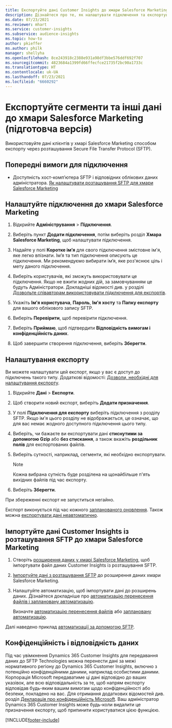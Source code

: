 ```yaml
---
title: Експортуйте дані Customer Insights до хмари Salesforce Marketing
description: Дізнайтеся про те, як налаштувати підключення та експортувати дані до хмари Salesforce Marketing.
ms.date: 07/23/2021
ms.reviewer: mhart
ms.service: customer-insights
ms.subservice: audience-insights
ms.topic: how-to
author: pkieffer
ms.author: philk
manager: shellyha
ms.openlocfilehash: 8ce243918c2388e931a98df3bbe576ddf692f707
ms.sourcegitcommit: 4823684a1399fd66ffecfce21735f2bc90a1733c
ms.translationtype: HT
ms.contentlocale: uk-UA
ms.lasthandoff: 07/23/2021
ms.locfileid: "6660292"
---
```

# <a name="export-segments-and-other-data-to-salesforce-marketing-cloud-preview"></a>Експортуйте сегменти та інші дані до хмари Salesforce Marketing (підготовча версія)

Використовуйте дані клієнтів у хмарі Salesforce Marketing способом експорту через розташування Secure File Transfer Protocol (SFTP).

## <a name="prerequisites-for-connection"></a>Попередні вимоги для підключення

- Доступність хост-комп’ютера SFTP і відповідних облікових даних адміністратора. [Як налаштувати розташування SFTP для хмари Salesforce Marketing](https://help.salesforce.com/articleView?id=sf.mc_es_configure_enhanced_ftp.htm&type=5) 

## <a name="set-up-the-connection-to-salesforce-marketing-cloud"></a>Налаштуйте підключення до хмари Salesforce Marketing

1. Відкрийте **Адміністрування** > **Підключення**.

1. Виберіть пункт **Додати підключення**, потім виберіть розділ **Хмара Salesforce Marketing**, щоб налаштувати підключення.

1. Надайте у полі **Коротке ім’я** для свого підключення змістовне ім'я, яке легко впізнати. Ім’я та тип підключення описують це підключення. Ми рекомендуємо вибирати ім’я, яке роз'яснює ціль і мету даного підключення.

1. Виберіть користувачів, які зможуть використовувати це підключення. Якщо не вжити жодних дій, за замовчуванням це будуть Адміністратори. Докладніші відомості див. у розділі [Дозвольте співавторам використовувати підключення для експортів](connections.md#allow-contributors-to-use-a-connection-for-exports).

1. Укажіть **Ім'я користувача**, **Пароль**, **Ім'я хосту** та **Папку експорту** для вашого облікового запису SFTP.

1. Виберіть **Перевірити**, щоб перевірити підключення.

1. Виберіть **Приймаю**, щоб підтвердити **Відповідність вимогам і конфіденційність даних**.

1. Щоб завершити створення підключення, виберіть **Зберегти**.

## <a name="configure-an-export"></a>Налаштування експорту

Ви можете налаштувати цей експорт, якщо у вас є доступ до підключень такого типу. Додаткові відомості: [Дозволи, необхідні для налаштування експорту](export-destinations.md#set-up-a-new-export).

1. Відкрийте **Дані** > **Експорти**.

1. Щоб створити новий експорт, виберіть **Додати призначення**.

1. У полі **Підключення для експорту** виберіть підключення з розділу SFTP. Якщо ім'я цього розділу не відображається, це означає, що для вас немає жодного доступного підключення цього типу.

1. Виберіть, чи бажаєте ви експортувати дані **стиснутими за допомогою Gzip** або **без стискання**, а також вкажіть **роздільник полів** для експортованих файлів.

1. Виберіть сутності, наприклад, сегменти, які необхідно експортувати.

   > [!NOTE]
   > Кожна вибрана сутність буде розділена на щонайбільше п'ять вихідних файлів під час експорту. 

1. Виберіть **Зберегти**.

При збереженні експорт не запуститься негайно.

Експорт виконується під час кожного [запланованого оновлення](system.md#schedule-tab). Також можна [експортувати дані неавтоматично](export-destinations.md#run-exports-on-demand). 

## <a name="import-customer-insights-data-from-sftp-location-to-salesforce-marketing-cloud"></a>Імпортуйте дані Customer Insights із розташування SFTP до хмари Salesforce Marketing

1. Створіть [розширення даних у хмарі Salesforce Marketing](https://help.salesforce.com/articleView?id=sf.mc_es_create_data_extension.htm&type=5), щоб імпортувати файл даних Customer Insights із розташування SFTP.

2. [Імпортуйте дані з розташування SFTP](https://help.salesforce.com/articleView?id=sf.mc_es_import_data_extension_classic.htm&type=5) до розширення даних хмари Salesforce Marketing. 

3. Налаштуйте автоматизацію, щоб імпортувати дані до розширень даних. Дізнайтеся докладніше про [автоматизацію перенесення файлів і заплановану автоматизацію](https://help.salesforce.com/articleView?id=sf.mc_as_triggered_automations.htm&type=5).

   Визначте [автоматизацію перенесення файлів](https://help.salesforce.com/articleView?id=sf.mc_as_define_a_triggered_automation.htm&type=5) або [заплановану автоматизацію](https://help.salesforce.com/articleView?id=sf.mc_as_define_a_scheduled_automation.htm&type=5). 

Далі наведено приклад [автоматизації за допомогою SFTP](https://help.salesforce.com/articleView?id=sf.mc_as_ftp_and_triggered_automation_scenario.htm&type=5).

## <a name="data-privacy-and-compliance"></a>Конфіденційність і відповідність даних

Під час увімкнення Dynamics 365 Customer Insights для передавання даних до SFTP Technologies можна перенести дані за межі нормативного регіону до Dynamics 365 Customer Insights, включно з потенційно конфіденційними даними, наприклад особистими даними. Корпорація Microsoft передаватиме ці дані відповідно до ваших указівок, але всю відповідальність за те, щоб напрям експорту відповідав будь-яким вашим вимогам щодо конфіденційності або безпеки, покладено на вас. Для отримання додаткових відомостей див. розділ [Декларація про конфіденційність Microsoft](https://go.microsoft.com/fwlink/?linkid=396732).
Ваш адміністратор Dynamics 365 Customer Insights може будь-коли видалити це призначення експорту, щоб припинити користуватися цією функцією.

[!INCLUDE[footer-include](../includes/footer-banner.md)]
